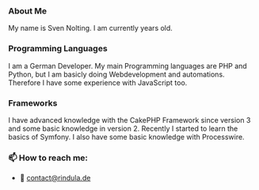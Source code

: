 ### About Me
My name is Sven Nolting. I am currently  years old.
### Programming Languages
I am a German Developer. My main Programming languages are PHP and Python, but I am basicly doing Webdevelopment and automations.
Therefore I have some experience with JavaScript too.
### Frameworks
I have advanced knowledge with the CakePHP Framework since version 3 and some basic knowledge in version 2.
Recently I started to learn the basics of Symfony.
I also have some basic knowledge with Processwire.
### 📫 How to reach me:
  - 📧 contact@rindula.de

